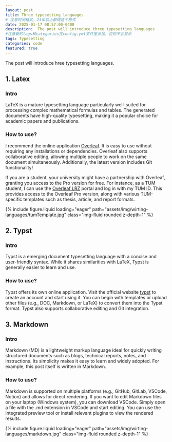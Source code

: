 ```yaml
---
layout: post
title: Three typesetting languages
# 注意时间格式，23年以上都得这个格式
date: 2025-01-17 08:57:00-0400
description:  The post will introduce three typesetting languages
#注意新的tags和categories在config.yml文件里添加，否则不会显示
tags: Typesetting
categories: code
featured: true
---
```


The post will introduce hree typesetting languages.

## 1. Latex

### Intro
LaTeX is a mature typesetting language particularly well-suited for processing complex mathematical formulas and tables. The generated documents have high-quality typesetting, making it a popular choice for academic papers and publications.
### How to use?
I recommend the online application [Overleaf](https://www.overleaf.com/). It is easy to use without requiring any installations or dependencies. Overleaf also supports collaborative editing, allowing multiple people to work on the same document simultaneously. Additionally, the latest version includes Git functionality!

If you are a student, your university might have a partnership with Overleaf, granting you access to the Pro version for free. For instance, as a TUM student, I can use the [Overleaf LRZ](https://collab.dvb.bayern/display/TUMShareLaTeX) portal and log in with my TUM ID. This provides access to the Overleaf Pro version, along with various TUM-specific templates such as thesis, article, and report formats.

<div class="row mt-3">
    <div class="col-sm mt-3 mt-md-0">
        {% include figure.liquid loading="eager" path="assets/img/wirting-languages/tumTemplate.jpg" class="img-fluid rounded z-depth-1" %}
    </div>
</div>

## 2. Typst

### Intro

Typst is a emerging document typesetting language with a concise and user-friendly syntax. While it shares similarities with LaTeX, Typst is generally easier to learn and use.

### How to use?

Typst offers its own online application. Visit the official website [typst](https://typst.app/) to create an account and start using it. You can begin with templates or upload other files (e.g., DOC, Markdown, or LaTeX) to convert them into the Typst format. Typst also supports collaborative editing and Git integration.

## 3. Markdown

### Intro

Markdown (MD) is a lightweight markup language ideal for quickly writing structured documents such as blogs, technical reports, notes, and instructions. Its simplicity makes it easy to learn and widely adopted. For example, this post itself is written in Markdown.

### How to use?

Markdown is supported on multiple platforms (e.g., GitHub, GitLab, VSCode, Notion) and allows for direct rendering. If you want to edit Markdown files on your laptop (Windows system), you can download VSCode. Simply open a file with the .md extension in VSCode and start editing. You can use the integrated preview tool or install relevant plugins to view the rendered results.

<div class="row mt-3">
    <div class="col-sm mt-3 mt-md-0">
        {% include figure.liquid loading="eager" path="assets/img/wirting-languages/markdown.jpg" class="img-fluid rounded z-depth-1" %}
    </div>
</div>


